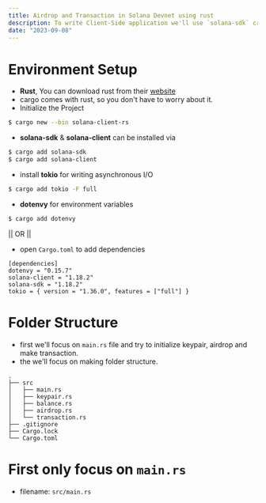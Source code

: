```yaml
---
title: Airdrop and Transaction in Solana Devnet using rust
description: To write Client-Side application we'll use `solana-sdk` crate & for communication with a solana node over RPC we'll use `solana-client`
date: "2023-09-08"
---
```


# Environment Setup
- **Rust**, You can download rust from their [website](https://www.rust-lang.org/learn/get-started)
- cargo comes with rust, so you don't have to worry about it.
- Initialize the Project
```zsh
$ cargo new --bin solana-client-rs
```

- **solana-sdk** & **solana-client** can be installed via
```zsh
$ cargo add solana-sdk
$ cargo add solana-client
```
- install **tokio** for writing asynchronous I/O
```zsh
$ cargo add tokio -F full
```
- **dotenvy** for environment variables
```zsh
$ cargo add dotenvy
```

|| OR ||
- open `Cargo.toml` to add dependencies
```
[dependencies]
dotenvy = "0.15.7"
solana-client = "1.18.2"
solana-sdk = "1.18.2"
tokio = { version = "1.36.0", features = ["full"] }
```

# Folder Structure
- first we'll focus on `main.rs` file and try to initialize keypair, airdrop and make transaction.
- the we'll focus on making folder structure.

```
.
├── src
│   ├── main.rs
│   ├── keypair.rs
│   ├── balance.rs
│   ├── airdrop.rs
│   └── transaction.rs
├── .gitignore
├── Cargo.lock
└── Cargo.toml
```

# First only focus on `main.rs`
- filename: `src/main.rs`
